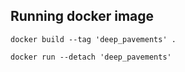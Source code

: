 ## Running docker image

    docker build --tag 'deep_pavements' .

    docker run --detach 'deep_pavements'
